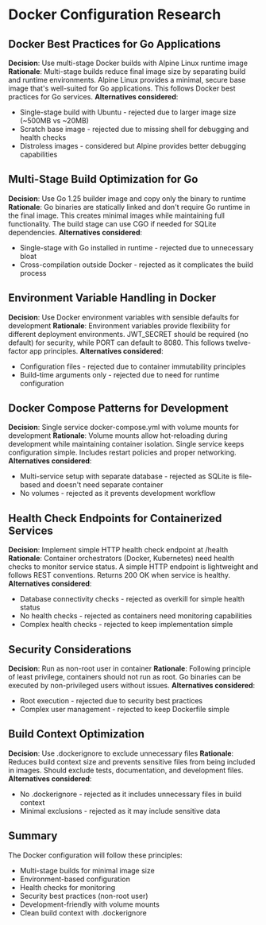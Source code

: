 # Docker Configuration Research

## Docker Best Practices for Go Applications

**Decision**: Use multi-stage Docker builds with Alpine Linux runtime image
**Rationale**: Multi-stage builds reduce final image size by separating build and runtime environments. Alpine Linux provides a minimal, secure base image that's well-suited for Go applications. This follows Docker best practices for Go services.
**Alternatives considered**:
- Single-stage build with Ubuntu - rejected due to larger image size (~500MB vs ~20MB)
- Scratch base image - rejected due to missing shell for debugging and health checks
- Distroless images - considered but Alpine provides better debugging capabilities

## Multi-Stage Build Optimization for Go

**Decision**: Use Go 1.25 builder image and copy only the binary to runtime
**Rationale**: Go binaries are statically linked and don't require Go runtime in the final image. This creates minimal images while maintaining full functionality. The build stage can use CGO if needed for SQLite dependencies.
**Alternatives considered**:
- Single-stage with Go installed in runtime - rejected due to unnecessary bloat
- Cross-compilation outside Docker - rejected as it complicates the build process

## Environment Variable Handling in Docker

**Decision**: Use Docker environment variables with sensible defaults for development
**Rationale**: Environment variables provide flexibility for different deployment environments. JWT_SECRET should be required (no default) for security, while PORT can default to 8080. This follows twelve-factor app principles.
**Alternatives considered**:
- Configuration files - rejected due to container immutability principles
- Build-time arguments only - rejected due to need for runtime configuration

## Docker Compose Patterns for Development

**Decision**: Single service docker-compose.yml with volume mounts for development
**Rationale**: Volume mounts allow hot-reloading during development while maintaining container isolation. Single service keeps configuration simple. Includes restart policies and proper networking.
**Alternatives considered**:
- Multi-service setup with separate database - rejected as SQLite is file-based and doesn't need separate container
- No volumes - rejected as it prevents development workflow

## Health Check Endpoints for Containerized Services

**Decision**: Implement simple HTTP health check endpoint at /health
**Rationale**: Container orchestrators (Docker, Kubernetes) need health checks to monitor service status. A simple HTTP endpoint is lightweight and follows REST conventions. Returns 200 OK when service is healthy.
**Alternatives considered**:
- Database connectivity checks - rejected as overkill for simple health status
- No health checks - rejected as containers need monitoring capabilities
- Complex health checks - rejected to keep implementation simple

## Security Considerations

**Decision**: Run as non-root user in container
**Rationale**: Following principle of least privilege, containers should not run as root. Go binaries can be executed by non-privileged users without issues.
**Alternatives considered**:
- Root execution - rejected due to security best practices
- Complex user management - rejected to keep Dockerfile simple

## Build Context Optimization

**Decision**: Use .dockerignore to exclude unnecessary files
**Rationale**: Reduces build context size and prevents sensitive files from being included in images. Should exclude tests, documentation, and development files.
**Alternatives considered**:
- No .dockerignore - rejected as it includes unnecessary files in build context
- Minimal exclusions - rejected as it may include sensitive data

## Summary

The Docker configuration will follow these principles:
- Multi-stage builds for minimal image size
- Environment-based configuration
- Health checks for monitoring
- Security best practices (non-root user)
- Development-friendly with volume mounts
- Clean build context with .dockerignore